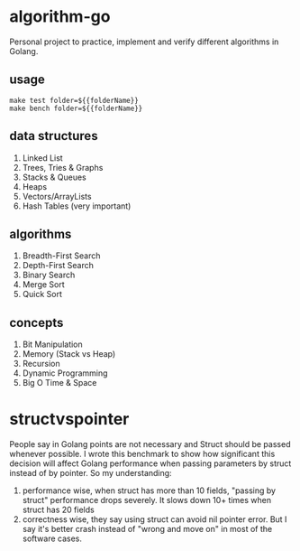 # algorithm-go

Personal project to practice, implement and verify different algorithms in Golang.

## usage

```shell script
make test folder=${{folderName}}
make bench folder=${{folderName}}
```

## data structures

1. Linked List
1. Trees, Tries & Graphs
1. Stacks & Queues
1. Heaps
1. Vectors/ArrayLists
1. Hash Tables (very important)

## algorithms

1. Breadth-First Search
1. Depth-First Search
1. Binary Search
1. Merge Sort
1. Quick Sort

## concepts

1. Bit Manipulation
1. Memory (Stack vs Heap)
1. Recursion
1. Dynamic Programming
1. Big O Time & Space

# structvspointer

People say in Golang points are not necessary and Struct should be passed whenever possible.
I wrote this benchmark to show how significant this decision will affect Golang performance when passing parameters by 
struct instead of by pointer.
So my understanding:

1. performance wise, when struct has more than 10 fields, "passing by struct" performance drops severely. It slows down 10+ times when struct has 20 fields  
2. correctness wise, they say using struct can avoid nil pointer error. But I say it's better crash instead of "wrong and move on" in most of the software cases.
